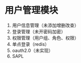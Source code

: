 # 用户管理模块
1. 用户信息管理（未添加增删改查）
2. 登录管理（未开密码加密）
3. 权限管理（用户组、角色、权限）
4. 单点登录（redis）
5. oauth2.0（未实现）
6. SAPL